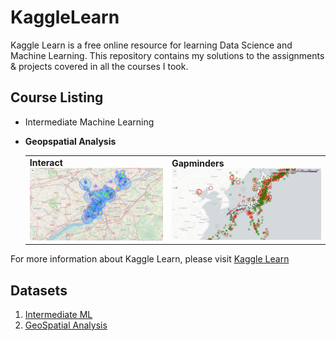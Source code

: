 # KaggleLearn
Kaggle Learn is a free online resource for learning Data Science and Machine Learning. This repository contains my solutions to the assignments & projects covered in all the courses I took.

## Course Listing
- Intermediate Machine Learning

- **Geopspatial Analysis**
    <table>
     <tr>
       <td border=1><a><b>Interact</b></a><br><a href="https://github.com/LotaIbe/KaggleLearn/blob/master/GeoSpatial%20Analysis/Plots/map1.JPG"><img src="https://github.com/LotaIbe/KaggleLearn/blob/master/GeoSpatial%20Analysis/Plots/map1.JPG" /></a> </td>
       <td border=1><a><b>Gapminders</b></a><br><a href="https://github.com/LotaIbe/KaggleLearn/blob/master/GeoSpatial%20Analysis/Plots/map2.JPG"><img src="https://github.com/LotaIbe/KaggleLearn/blob/master/GeoSpatial%20Analysis/Plots/map2.JPG" /></a></td>
     <tr>
   </table>
For more information about Kaggle Learn, please visit   <a href = "https://www.kaggle.com/learn/"> Kaggle Learn </a>

## Datasets
1.  <a href ="https://www.kaggle.com/c/home-data-for-ml-course"> Intermediate ML </a>
2. <a href ="https://www.kaggle.com/alexisbcook/geospatial-learn-course-data"> GeoSpatial Analysis </a>
